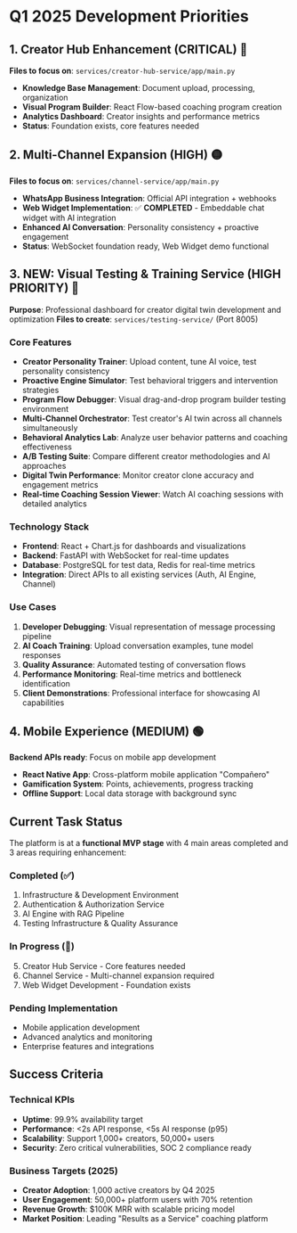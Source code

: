 # Q1 2025 Development Priorities

## 1. Creator Hub Enhancement (CRITICAL) 🔴
**Files to focus on**: `services/creator-hub-service/app/main.py`
- **Knowledge Base Management**: Document upload, processing, organization
- **Visual Program Builder**: React Flow-based coaching program creation  
- **Analytics Dashboard**: Creator insights and performance metrics
- **Status**: Foundation exists, core features needed

## 2. Multi-Channel Expansion (HIGH) 🟡  
**Files to focus on**: `services/channel-service/app/main.py`
- **WhatsApp Business Integration**: Official API integration + webhooks
- **Web Widget Implementation**: ✅ **COMPLETED** - Embeddable chat widget with AI integration
- **Enhanced AI Conversation**: Personality consistency + proactive engagement
- **Status**: WebSocket foundation ready, Web Widget demo functional

## 3. **NEW: Visual Testing & Training Service (HIGH PRIORITY)** 🔶
**Purpose**: Professional dashboard for creator digital twin development and optimization
**Files to create**: `services/testing-service/` (Port 8005)

### Core Features
- **Creator Personality Trainer**: Upload content, tune AI voice, test personality consistency
- **Proactive Engine Simulator**: Test behavioral triggers and intervention strategies  
- **Program Flow Debugger**: Visual drag-and-drop program builder testing environment
- **Multi-Channel Orchestrator**: Test creator's AI twin across all channels simultaneously
- **Behavioral Analytics Lab**: Analyze user behavior patterns and coaching effectiveness
- **A/B Testing Suite**: Compare different creator methodologies and AI approaches
- **Digital Twin Performance**: Monitor creator clone accuracy and engagement metrics
- **Real-time Coaching Session Viewer**: Watch AI coaching sessions with detailed analytics

### Technology Stack
- **Frontend**: React + Chart.js for dashboards and visualizations
- **Backend**: FastAPI with WebSocket for real-time updates
- **Database**: PostgreSQL for test data, Redis for real-time metrics
- **Integration**: Direct APIs to all existing services (Auth, AI Engine, Channel)

### Use Cases
1. **Developer Debugging**: Visual representation of message processing pipeline
2. **AI Coach Training**: Upload conversation examples, tune model responses
3. **Quality Assurance**: Automated testing of conversation flows
4. **Performance Monitoring**: Real-time metrics and bottleneck identification
5. **Client Demonstrations**: Professional interface for showcasing AI capabilities

## 4. Mobile Experience (MEDIUM) 🟢
**Backend APIs ready**: Focus on mobile app development
- **React Native App**: Cross-platform mobile application "Compañero"
- **Gamification System**: Points, achievements, progress tracking
- **Offline Support**: Local data storage with background sync

## Current Task Status

The platform is at a **functional MVP stage** with 4 main areas completed and 3 areas requiring enhancement:

### Completed (✅)
1. Infrastructure & Development Environment
2. Authentication & Authorization Service  
3. AI Engine with RAG Pipeline
4. Testing Infrastructure & Quality Assurance

### In Progress (🔄)
5. Creator Hub Service - Core features needed
6. Channel Service - Multi-channel expansion required
7. Web Widget Development - Foundation exists

### Pending Implementation
- Mobile application development
- Advanced analytics and monitoring
- Enterprise features and integrations

## Success Criteria

### Technical KPIs
- **Uptime**: 99.9% availability target
- **Performance**: <2s API response, <5s AI response (p95)
- **Scalability**: Support 1,000+ creators, 50,000+ users
- **Security**: Zero critical vulnerabilities, SOC 2 compliance ready

### Business Targets (2025)
- **Creator Adoption**: 1,000 active creators by Q4 2025
- **User Engagement**: 50,000+ platform users with 70% retention
- **Revenue Growth**: $100K MRR with scalable pricing model
- **Market Position**: Leading "Results as a Service" coaching platform